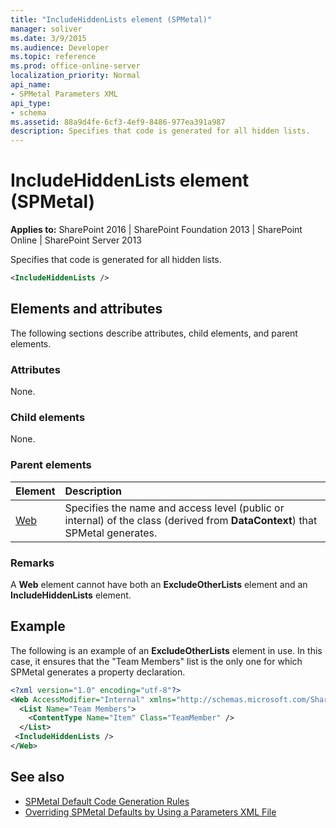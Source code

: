 ```yaml
---
title: "IncludeHiddenLists element (SPMetal)"
manager: soliver
ms.date: 3/9/2015
ms.audience: Developer
ms.topic: reference
ms.prod: office-online-server
localization_priority: Normal
api_name:
- SPMetal Parameters XML
api_type:
- schema
ms.assetid: 88a9d4fe-6cf3-4ef9-8486-977ea391a987
description: Specifies that code is generated for all hidden lists.
---
```


# IncludeHiddenLists element (SPMetal)

**Applies to:** SharePoint 2016 | SharePoint Foundation 2013 | SharePoint Online | SharePoint Server 2013
  
Specifies that code is generated for all hidden lists.
  
```XML
<IncludeHiddenLists />
```

## Elements and attributes

The following sections describe attributes, child elements, and parent elements.

### Attributes

None.
  
### Child elements

None.
  
### Parent elements

|**Element**|**Description**|
|:-----|:-----|
|[Web](web-spmetal.md) <br/> |Specifies the name and access level (public or internal) of the class (derived from **DataContext**) that SPMetal generates.  <br/> |
   
### Remarks

A **Web** element cannot have both an **ExcludeOtherLists** element and an **IncludeHiddenLists** element. 
  
## Example

The following is an example of an **ExcludeOtherLists** element in use. In this case, it ensures that the "Team Members" list is the only one for which SPMetal generates a property declaration.
  
```XML
<?xml version="1.0" encoding="utf-8"?>
<Web AccessModifier="Internal" xmlns="http://schemas.microsoft.com/SharePoint/2009/spmetal">
  <List Name="Team Members">
    <ContentType Name="Item" Class="TeamMember" />
  </List>
 <IncludeHiddenLists />
</Web>

```

## See also

- [SPMetal Default Code Generation Rules](https://msdn.microsoft.com/library/873ac65e-425e-40f3-9ef6-753d3cda1436%28Office.15%29.aspx)  
- [Overriding SPMetal Defaults by Using a Parameters XML File](https://msdn.microsoft.com/library/209359b2-bd46-47b6-837d-3c0c2005cb19%28Office.15%29.aspx)

